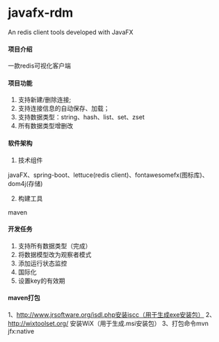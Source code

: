 # javafx-rdm
An redis client tools developed with JavaFX

#### 项目介绍
一款redis可视化客户端

#### 项目功能
1. 支持新建/删除连接;
2. 支持连接信息的自动保存、加载；
3. 支持数据类型：string、hash、list、set、zset
4. 所有数据类型增删改

#### 软件架构

1. 技术组件

javaFX、spring-boot、lettuce(redis client)、fontawesomefx(图标库)、dom4j(存储)

2. 构建工具

maven

#### 开发任务

1. 支持所有数据类型（完成）
2. 将数据模型改为观察者模式
3. 添加运行状态监控
4. 国际化
5. 设置key的有效期

#### maven打包
1、http://www.jrsoftware.org/isdl.php安装iscc（用于生成exe安装包）
2、http://wixtoolset.org/ 安装WiX（用于生成.msi安装包）
3、打包命令mvn jfx:native